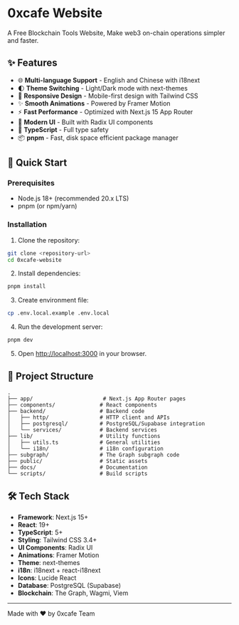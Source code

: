 # 0xcafe Website

A Free Blockchain Tools Website, Make web3 on-chain operations simpler and faster.

## ✨ Features

- 🌐 **Multi-language Support** - English and Chinese with i18next
- 🌓 **Theme Switching** - Light/Dark mode with next-themes
- 📱 **Responsive Design** - Mobile-first design with Tailwind CSS
- ✨ **Smooth Animations** - Powered by Framer Motion
- ⚡ **Fast Performance** - Optimized with Next.js 15 App Router
- 🎨 **Modern UI** - Built with Radix UI components
- 🔧 **TypeScript** - Full type safety
- 📦 **pnpm** - Fast, disk space efficient package manager

## 🚀 Quick Start

### Prerequisites

- Node.js 18+ (recommended 20.x LTS)
- pnpm (or npm/yarn)

### Installation

1. Clone the repository:
```bash
git clone <repository-url>
cd 0xcafe-website
```

2. Install dependencies:
```bash
pnpm install
```

3. Create environment file:
```bash
cp .env.local.example .env.local
```

4. Run the development server:
```bash
pnpm dev
```

5. Open [http://localhost:3000](http://localhost:3000) in your browser.

## 📁 Project Structure

```
.
├── app/                      # Next.js App Router pages
├── components/              # React components
├── backend/                 # Backend code
│   ├── http/                # HTTP client and APIs
│   ├── postgresql/          # PostgreSQL/Supabase integration
│   └── services/            # Backend services
├── lib/                     # Utility functions
│   ├── utils.ts             # General utilities
│   └── i18n/                # i18n configuration
├── subgraph/                # The Graph subgraph code
├── public/                  # Static assets
├── docs/                    # Documentation
└── scripts/                 # Build scripts
```

## 🛠️ Tech Stack

- **Framework**: Next.js 15+
- **React**: 19+
- **TypeScript**: 5+
- **Styling**: Tailwind CSS 3.4+
- **UI Components**: Radix UI
- **Animations**: Framer Motion
- **Theme**: next-themes
- **i18n**: i18next + react-i18next
- **Icons**: Lucide React
- **Database**: PostgreSQL (Supabase)
- **Blockchain**: The Graph, Wagmi, Viem

---

Made with ❤️ by 0xcafe Team


